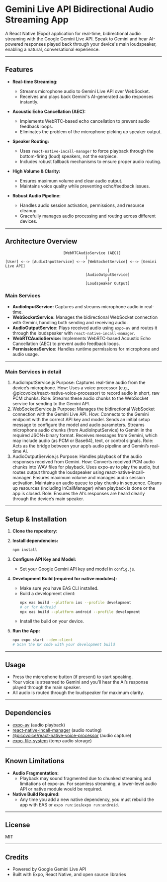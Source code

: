 # Gemini Live API Bidirectional Audio Streaming App

A React Native (Expo) application for real-time, bidirectional audio streaming with the Google Gemini Live API. Speak to Gemini and hear AI-powered responses played back through your device's main loudspeaker, enabling a natural, conversational experience.

---

## Features

- **Real-time Streaming:**
  - Streams microphone audio to Gemini Live API over WebSocket.
  - Receives and plays back Gemini's AI-generated audio responses instantly.

- **Acoustic Echo Cancellation (AEC):**
  - Implements WebRTC-based echo cancellation to prevent audio feedback loops.
  - Eliminates the problem of the microphone picking up speaker output.

- **Speaker Routing:**
  - Uses `react-native-incall-manager` to force playback through the bottom-firing (loud) speakers, not the earpiece.
  - Includes robust fallback mechanisms to ensure proper audio routing.

- **High Volume & Clarity:**
  - Ensures maximum volume and clear audio output.
  - Maintains voice quality while preventing echo/feedback issues.

- **Robust Audio Pipeline:**
  - Handles audio session activation, permissions, and resource cleanup.
  - Gracefully manages audio processing and routing across different devices.

---

## Architecture Overview

```
                          [WebRTCAudioService (AEC)]
                                    |
[User] <--> [AudioInputService] <--> [WebSocketService] <--> [Gemini Live API]
                                              |
                                    [AudioOutputService]
                                              |
                                    [Loudspeaker Output]
```

### Main Services
- **AudioInputService:** Captures and streams microphone audio in real-time.
- **WebSocketService:** Manages the bidirectional WebSocket connection with Gemini, handling both sending and receiving audio.
- **AudioOutputService:** Plays received audio using `expo-av` and routes it through the loudspeaker with `react-native-incall-manager`.
- **WebRTCAudioService:** Implements WebRTC-based Acoustic Echo Cancellation (AEC) to prevent audio feedback loops.
- **PermissionsService:** Handles runtime permissions for microphone and audio usage.

---
### Main Services in detail
1. AudioInputService.js
Purpose: Captures real-time audio from the device’s microphone.
How: Uses a voice processor (e.g., @picovoice/react-native-voice-processor) to record audio in short, raw PCM chunks.
Role: Streams these audio chunks to the WebSocket service for sending to the Gemini API.
2. WebSocketService.js
Purpose: Manages the bidirectional WebSocket connection with the Gemini Live API.
How:
Connects to the Gemini endpoint with the correct API key and model.
Sends an initial setup message to configure the model and audio parameters.
Streams microphone audio chunks (from AudioInputService) to Gemini in the required JSON+binary format.
Receives messages from Gemini, which may include audio (as PCM or Base64), text, or control signals.
Role: Acts as the bridge between your app’s audio pipeline and Gemini’s real-time AI.
3. AudioOutputService.js
Purpose: Handles playback of the audio responses received from Gemini.
How:
Converts received PCM audio chunks into WAV files for playback.
Uses expo-av to play the audio, but routes output through the loudspeaker using react-native-incall-manager.
Ensures maximum volume and manages audio session activation.
Maintains an audio queue to play chunks in sequence.
Cleans up resources (including InCallManager) when playback is done or the app is closed.
Role: Ensures the AI’s responses are heard clearly through the device’s main speaker.

---

## Setup & Installation

1. **Clone the repository:**

2. **Install dependencies:**
   ```sh
   npm install
   ```
3. **Configure API Key and Model:**
   - Set your Google Gemini API key and model in `config.js`.

4. **Development Build (required for native modules):**
   - Make sure you have EAS CLI installed.
   - Build a development client:
     ```sh
     npx eas build --platform ios --profile development
     # or for Android
     npx eas build --platform android --profile development
     ```
   - Install the build on your device.

5. **Run the App:**
   ```sh
   npx expo start --dev-client
   # Scan the QR code with your development build
   ```

---

## Usage

- Press the microphone button (if present) to start speaking.
- Your voice is streamed to Gemini and you’ll hear the AI’s response played through the main speaker.
- All audio is routed through the loudspeaker for maximum clarity.

---

## Dependencies
- [expo-av](https://docs.expo.dev/versions/latest/sdk/av/) (audio playback)
- [react-native-incall-manager](https://github.com/zxcpoiu/react-native-incall-manager) (audio routing)
- [@picovoice/react-native-voice-processor](https://github.com/Picovoice/voice-processor) (audio capture)
- [expo-file-system](https://docs.expo.dev/versions/latest/sdk/filesystem/) (temp audio storage)

---

## Known Limitations
- **Audio Fragmentation:**
  - Playback may sound fragmented due to chunked streaming and limitations of expo-av. For seamless streaming, a lower-level audio API or native module would be required.
- **Native Build Required:**
  - Any time you add a new native dependency, you must rebuild the app with EAS or `expo run:ios`/`expo run:android`.

---

## License
MIT

---

## Credits
- Powered by Google Gemini Live API
- Built with Expo, React Native, and open source libraries
